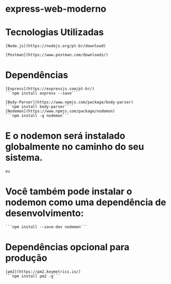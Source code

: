 # express-web-moderno
 
# Tecnologias Utilizadas

    [Node.js](https://nodejs.org/pt-br/download)

    [Postman](https://www.postman.com/downloads/)

# Dependências

    [Express](https://expressjs.com/pt-br/)
    ```npm install express --save```

    [Body-Parser](https://www.npmjs.com/package/body-parser)
    ```npm install body-parser```
    [Nodemon](https://www.npmjs.com/package/nodemon)
    ```npm install -g nodemon```
# E o nodemon será instalado globalmente no caminho do seu sistema. 
    ou
# Você também pode instalar o nodemon como uma dependência de desenvolvimento: 
    ```npm install --save-dev nodemon```

# Dependências opcional para produção

    [pm2](https://pm2.keymetrics.io/)
    ```npm install pm2 -g```